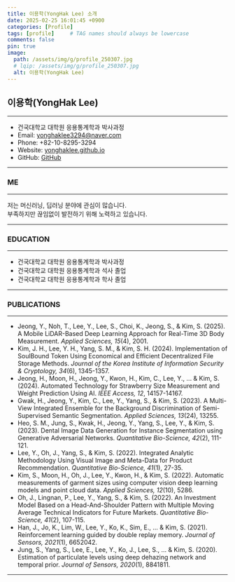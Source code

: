 ```yaml
---
title: 이용학(YongHak Lee) 소개
date: 2025-02-25 16:01:45 +0900
categories: [Profile]
tags: [profile]     # TAG names should always be lowercase
comments: false
pin: true
image:
  path: /assets/img/g/profile_250307.jpg
  # lqip: /assets/img/g/profile_250307.jpg
  alt: 이용학(YongHak Lee)
---
```


## 이용학(YongHak Lee)
---

- 건국대학교 대학원 응용통계학과 박사과정
- Email: yonghaklee3294@naver.com
- Phone: +82-10-8295-3294
- Website: [yonghaklee.github.io](https://yonghaklee.github.io)
- GitHub: [GitHub](https://github.com/YongHakLee)

---

### ME
---

저는 머신러닝, 딥러닝 분야에 관심이 많습니다.<br>
부족하지만 끊임없이 발전하기 위해 노력하고 있습니다.

---

### EDUCATION
---

- 건국대학교 대학원 응용통계학과 박사과정
- 건국대학교 대학원 응용통계학과 석사 졸업
- 건국대학교 대학원 응용통계학과 학사 졸업

---

### PUBLICATIONS
---

- Jeong, Y., Noh, T., Lee, Y., Lee, S., Choi, K., Jeong, S., & Kim, S. (2025). A Mobile LiDAR-Based Deep Learning Approach for Real-Time 3D Body Measurement. *Applied Sciences, 15*(4), 2001.
- Kim, J. H., Lee, Y. H., Yang, S. M., & Kim, S. H. (2024). Implementation of SoulBound Token Using Economical and Efficient Decentralized File Storage Methods. *Journal of the Korea Institute of Information Security & Cryptology, 34*(6), 1345-1357.
- Jeong, H., Moon, H., Jeong, Y., Kwon, H., Kim, C., Lee, Y., ... & Kim, S. (2024). Automated Technology for Strawberry Size Measurement and Weight Prediction Using AI. *IEEE Access, 12*, 14157-14167.
- Gwak, H., Jeong, Y., Kim, C., Lee, Y., Yang, S., & Kim, S. (2023). A Multi-View Integrated Ensemble for the Background Discrimination of Semi-Supervised Semantic Segmentation. *Applied Sciences, 13*(24), 13255.
- Heo, S. M., Jung, S., Kwak, H., Jeong, Y., Yang, S., Lee, Y., & Kim, S. (2023). Dental Image Data Generation for Instance Segmentation using Generative Adversarial Networks. *Quantitative Bio-Science, 42*(2), 111-121.
- Lee, Y., Oh, J., Yang, S., & Kim, S. (2022). Integrated Analytic Methodology Using Visual Image and Meta-Data for Product Recommendation. *Quantitative Bio-Science, 41*(1), 27-35.
- Kim, S., Moon, H., Oh, J., Lee, Y., Kwon, H., & Kim, S. (2022). Automatic measurements of garment sizes using computer vision deep learning models and point cloud data. *Applied Sciences, 12*(10), 5286.
- Oh, J., Lingnan, P., Lee, Y., Yang, S., & Kim, S. (2022). An Investment Model Based on a Head-And-Shoulder Pattern with Multiple Moving Average Technical Indicators for Future Markets. *Quantitative Bio-Science, 41*(2), 107-115.
- Han, J., Jo, K., Lim, W., Lee, Y., Ko, K., Sim, E., ... & Kim, S. (2021). Reinforcement learning guided by double replay memory. *Journal of Sensors, 2021*(1), 6652042.
- Jung, S., Yang, S., Lee, E., Lee, Y., Ko, J., Lee, S., ... & Kim, S. (2020). Estimation of particulate levels using deep dehazing network and temporal prior. *Journal of Sensors, 2020*(1), 8841811.

---
